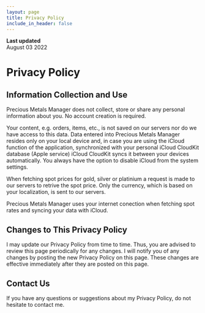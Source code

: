 ```yaml
---
layout: page
title: Privacy Policy
include_in_header: false
---
```


**Last updated**  
August 03 2022

# Privacy Policy

## Information Collection and Use

Precious Metals Manager does not collect, store or share any personal information about you. 
No account creation is required.

Your content, e.g. orders, items, etc., is not saved on our servers nor do we have access to this data. 
Data entered into Precious Metals Manager resides only on your local device and, in case you are using 
the iCloud function of the application, synchronized with your personal iCloud CloudKit database (Apple service)
iCloud CloudKit syncs it between your devices automatically. You always have the option to disable iCloud 
from the system settings.

When fetching spot prices for gold, silver or platinium a request is made to our servers to retrive the spot price.
Only the currency, which is based on your localization, is sent to our servers.

Precious Metals Manager uses your internet conection when fetching spot rates and syncing your data with iCloud.

## Changes to This Privacy Policy

I may update our Privacy Policy from time to time. Thus, you are advised to review this page periodically for any 
changes. I will notify you of any changes by posting the new Privacy Policy on this page.
 These changes are effective immediately after they are posted on this page.

 ## Contact Us

 If you have any questions or suggestions about my Privacy Policy, do not hesitate to contact me.
